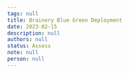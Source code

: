 ```yaml
---
tags: null
title: Brainery Blue Green Deployment
date: 2023-02-15
description: null
authors: null
status: Assess
note: null
person: null
---
```


